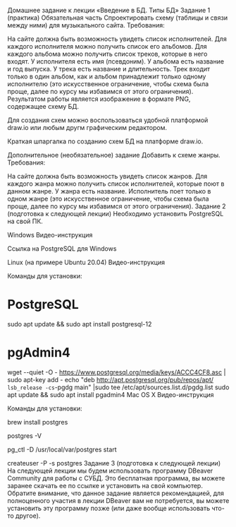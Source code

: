 Домашнее задание к лекции «Введение в БД. Типы БД»
Задание 1 (практика)
Обязательная часть
Спроектировать схему (таблицы и связи между ними) для музыкального сайта. Требования:

На сайте должна быть возможность увидеть список исполнителей.
Для каждого исполнителя можно получить список его альбомов.
Для каждого альбома можно получить список треков, которые в него входят.
У исполнителя есть имя (псевдоним).
У альбома есть название и год выпуска.
У трека есть название и длительность.
Трек входит только в один альбом, как и альбом принадлежит только одному исполнителю (это искусственное ограничение, чтобы схема была проще, далее по курсу мы избавимся от этого ограничения).
Результатом работы является изображение в формате PNG, содержащее схему БД.

Для создания схем можно воспользоваться удобной платформой draw.io или любым другм графическим редактором.

Краткая шпаргалка по созданию схем БД на платформе draw.io.

Дополнительное (необязательное) задание
Добавить к схеме жанры. Требования:

На сайте должна быть возможность увидеть список жанров.
Для каждого жанра можно получить список исполнителей, которые поют в данном жанре.
У жанра есть название.
Исполнитель поет только в одном жанре (это искусственное ограничение, чтобы схема была проще, далее по курсу мы избавимся от этого ограничения).
Задание 2 (подготовка к следующей лекции)
Необходимо установить PostgreSQL на свой ПК.

Windows
Видео-инструкция

Ссылка на PostgreSQL для Windows

Linux (на примере Ubuntu 20.04)
Видео-инструкция

Команды для установки:

# PostgreSQL
sudo apt update && sudo apt install postgresql-12

# pgAdmin4
wget --quiet -O - https://www.postgresql.org/media/keys/ACCC4CF8.asc | sudo apt-key add -
echo "deb http://apt.postgresql.org/pub/repos/apt/ `lsb_release -cs`-pgdg main" |sudo tee  /etc/apt/sources.list.d/pgdg.list
sudo apt update && sudo apt install pgadmin4
Mac OS X
Видео-инструкция

Команды для установки:

brew install postgres

postgres -V

pg_ctl -D /usr/local/var/postgres start

createuser -P -s postgres
Задание 3 (подготовка к следующей лекции)
На следующей лекции мы будем использовать программу DBeaver Community для работы с СУБД. Это бесплатная программа, вы можете заранее скачать ее по ссылке и установить на свой компьютер.
Обратите внимание, что данное задание является рекомендацией, для полноценного участия в лекции DBeaver вам не потребуется, вы можете установить эту программу позже (или даже вообще использовать что-то другое).
